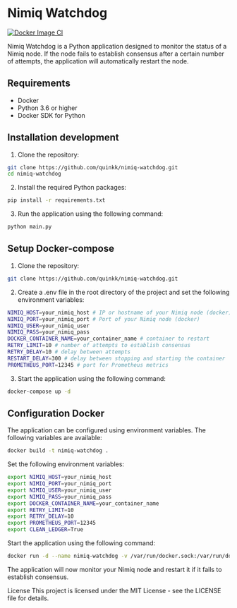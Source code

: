 # Nimiq Watchdog

[![Docker Image CI](https://github.com/quinkk/nimiq-watchdog/actions/workflows/docker-image.yml/badge.svg)](https://github.com/quinkk/nimiq-watchdog/actions/workflows/docker-image.yml)

Nimiq Watchdog is a Python application designed to monitor the status of a Nimiq node. If the node fails to establish consensus after a certain number of attempts, the application will automatically restart the node.

## Requirements

- Docker
- Python 3.6 or higher
- Docker SDK for Python

## Installation development

1. Clone the repository:

```bash
git clone https://github.com/quinkk/nimiq-watchdog.git
cd nimiq-watchdog
```

2. Install the required Python packages:

```bash
pip install -r requirements.txt
```

3. Run the application using the following command:

```bash
python main.py
```

## Setup Docker-compose

1. Clone the repository:

```bash
git clone https://github.com/quinkk/nimiq-watchdog.git
```

2. Create a .env file in the root directory of the project and set the following environment variables:

```bash
NIMIQ_HOST=your_nimiq_host # IP or hostname of your Nimiq node (docker)
NIMIQ_PORT=your_nimiq_port # Port of your Nimiq node (docker)
NIMIQ_USER=your_nimiq_user
NIMIQ_PASS=your_nimiq_pass
DOCKER_CONTAINER_NAME=your_container_name # container to restart
RETRY_LIMIT=10 # number of attempts to establish consensus
RETRY_DELAY=10 # delay between attempts
RESTART_DELAY=300 # delay between stopping and starting the container
PROMETHEUS_PORT=12345 # port for Prometheus metrics
```

3. Start the application using the following command:

```bash
docker-compose up -d
```

## Configuration Docker

The application can be configured using environment variables. The following variables are available:

```bash
docker build -t nimiq-watchdog .
```

Set the following environment variables:

```bash
export NIMIQ_HOST=your_nimiq_host
export NIMIQ_PORT=your_nimiq_port
export NIMIQ_USER=your_nimiq_user
export NIMIQ_PASS=your_nimiq_pass
export DOCKER_CONTAINER_NAME=your_container_name
export RETRY_LIMIT=10
export RETRY_DELAY=10
export PROMETHEUS_PORT=12345
export CLEAN_LEDGER=True
```

Start the application using the following command:

```bash
docker run -d --name nimiq-watchdog -v /var/run/docker.sock:/var/run/docker.sock nimiq-watchdog
```

The application will now monitor your Nimiq node and restart it if it fails to establish consensus.

License
This project is licensed under the MIT License - see the LICENSE file for details.
